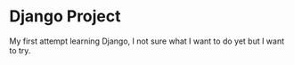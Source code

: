 # Django Project

My first attempt learning Django, I not sure what I want to do yet but I want to try.
